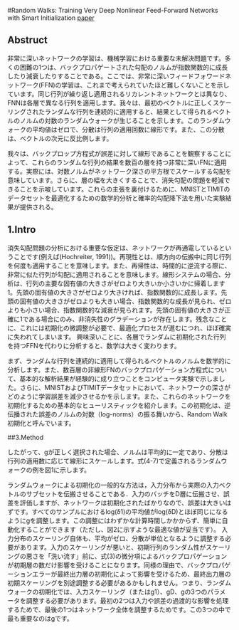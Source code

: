 #Random Walks: Training Very Deep Nonlinear Feed-Forward Networks with Smart Initialization
[paper](https://www.researchgate.net/publication/269935401_Random_Walks_Training_Very_Deep_Nonlinear_Feed-Forward_Networks_with_Smart_Initialization)

<script type="text/javascript" async src="https://cdnjs.cloudflare.com/ajax/libs/mathjax/2.7.7/MathJax.js?config=TeX-MML-AM_CHTML">
</script>
<script type="text/x-mathjax-config">
 MathJax.Hub.Config({
 tex2jax: {
 inlineMath: [['$', '$'] ],
 displayMath: [ ['$$','$$'], ["\\[","\\]"] ]
 }
 });
</script>
## Abstruct
非常に深いネットワークの学習は、機械学習における重要な未解決問題です。多くの困難の1つは、バックプロパゲートされた勾配のノルムが指数関数的に成長したり減衰したりすることである。ここでは、非常に深いフィードフォワードネットワーク(FFN)の学習は、これまで考えられていたほど難しくないことを示しています。同じ行列が繰り返し適用されるリカレントネットワークとは異なり、FNNは各層で異なる行列を適用します。我々は、最初のベクトルに正しくスケーリングされたランダムな行列を連続的に適用すると、結果として得られるベクトルのノルムの対数のランダムウォークが生じることを示します。このランダムウォークの平均値はゼロで、分散は行列の適用回数に線形です。また、この分散は、ベクトルの次元に反比例します。

我々は、バックプロップ方程式が誤差に対して線形であることを観察することによって、これらのランダムな行列の結果を数百の層を持つ非常に深いFNに適用する。実際には、対数ノルムがネットワーク深さの平方根でスケールする勾配を意味しています。さらに、層の幅を大きくすることで、消失勾配の問題を軽減できることを示唆しています。これらの主張を裏付けるために、MNISTとTIMITのデータセットを最適化するための数学的分析と確率的勾配降下法を用いた実験結果が提供される。

## 1.Intro
消失勾配問題の分析における重要な仮定は、ネットワークが再通電しているということです(例えば(Hochreiter, 1991))。再現性とは、順方向の伝搬中に同じ行列を何度も適用することを意味します。また、再帰性は、時間的に逆流する際に、非常に似た行列が勾配に適用されることを意味します。線形システムの場合、分析は、行列の主要な固有値の大きさがゼロより大きいか小さいかに帰着します1。先頭の固有値の大きさがゼロより大きければ、指数関数的に成長します。先頭の固有値の大きさがゼロよりも大きい場合、指数関数的な成長が見られ、ゼロよりも小さい場合、指数関数的な減衰が見られます。先頭の固有値の大きさが正確に1である場合にのみ、非消失性のグラデーションが存在します。残念なことに、これには初期化の微調整が必要で、最適化プロセスが進むにつれ、ほぼ確実に失われてしまいます。
興味深いことに、各層でランダムに初期化された行列を持つFFNを代わりに分析すると、数学は大きく変わります。

まず、ランダムな行列を連続的に適用して得られるベクトルのノルムを数学的に分析します。また、数百層の非線形FNのバックプロパゲーション方程式について、基本的な解析結果が経験的に成り立つことをコンピュータ実験で示しました。さらに、MNISTおよびTIMITデータセットにおいて、ネットワークの深さがどのように学習誤差を減少させるかを示します。また、これらのネットワークを初期化するための基本的なヒューリスティックを紹介します。この初期化は、逆伝播された誤差のノルムの対数（log-norms）の振る舞いから、Random Walk初期化と呼んでいます。

##3.Method

したがって、gが正しく選択された場合、ノルムは平均的に一定であり、分散は行列の適用数に応じて線形にスケールします。式(4-7)で定義されるランダムウォークの例を図1に示します。



ランダムウォークによる初期化の一般的な方法は，入力分布から実際の入力ベクトルのサブセットを伝搬させることである．入力のバッチをD層に伝搬させ、誤差を評価しますが、ネットワークは初期化されたばかりなので、誤差は大きいはずです。すべてのサンプルにおけるlog(δ1)の平均値がlog(δD)とほぼ同じになるようにgを調整します。この調整にはわずかな計算時間しかかからず、簡単に自動化することができます（ただし、図2に示すような最適な値が妥当です）。
入力分布のスケーリング自体も、平均がゼロ、分散が単位となるように調整する必要があります。入力のスケーリングが悪いと、初期行列のランダム性がスケーリングの悪さを「洗い流す」前に、式(3)の微分項によるバックプロパゲーションが初期層の数だけ影響を受けることになります。同様の理由で、バックプロパゲーションエラーが最終出力層の初期化によって影響を受けるため、最終出力層の初期スケーリングを別途調整する必要があるかもしれません。つまり、ランダムウォークの初期化では、入力スケーリング（またはg1）、gD、gの3つのパラメータを調整する必要があります。最初の2つは入力や誤差の過渡的な影響を処理するためで、最後の1つはネットワーク全体を調整するためです。この3つの中で最も重要なのはgです。